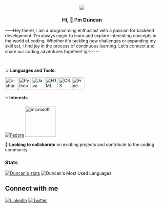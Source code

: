 <p align="center">
  <a href="https://giphy.com/gifs/glitch-matrix-cat-wwg1suUiTbCY8H8vIA">
    <!--     <img src="https://media.giphy.com/media/wwg1suUiTbCY8H8vIA/giphy-downsized-large.gif" alt="GIF" width="300" height="250"> -->
    <img src="https://media2.giphy.com/media/FcqKy4Kj7XOK0hCW4g/giphy.gif?cid=ecf05e47m1jeqf6hxvc84u1jbsam1aw17z9g1qbrrkvn2m8c&ep=v1_gifs_related&rid=giphy.gif&ct=g">
  </a>
</p>


**<h3 align="center">Hi, 👋 I'm Duncan</h3>**
<p>
----Hey there!, I am a programming enthusiast with a passion for backend development. I'm always eager to learn and explore interesting concepts in the world of coding. Whether it's tackling new challenges or expanding my skill set, I find joy in the process of continuous learning. Let's connect and share our coding adventures together! 💻✨----
</p>
<h1></h1>

⚔️ **Languages and Tools:**

<p align="left"> <a target="_blank" href="https://learn.microsoft.com/es-es/dotnet/csharp/"> <img height="40" width="40" src="https://img.icons8.com/nolan/64/c-sharp-logo.png" alt="c-sharp-logo"/>  </a> 
                <a target="_blank" href="https://www.python.org/"><img src="https://img.icons8.com/color/32/000000/python.png" alt="Python" width="40" height="40"></a>
                <a target="_blank" href="https://www.java.com/es/"><img src="https://freepngimg.com/thumb/java/3-2-java-free-download-png.png" alt="Java" width="40" height="40"></a>
                <a target="_blank" href="https://html.spec.whatwg.org/"><img src="https://img.icons8.com/color/32/000000/html-5.png" alt="HTML" width="40" height="40"></a>
                <a target="_blank" href="[https://html.spec.whatwg.org/](https://developer.mozilla.org/es/docs/Web/CSS)"><img src="https://img.icons8.com/color/32/000000/css3.png" alt="CSS" width="40" height="40"></a>
                <a target="_blank" href="[https://www.freeiconspng.com/img/11352](https://www.microsoft.com/es-mx/sql-server/sql-server-downloads)"><img src="https://www.freeiconspng.com/uploads/sql-server-icon-png-8.png" width="40   height="40" alt="Free High quality Sql Server Icon"/></a>
</p>


⭐️ **Interests**

[![Fedora](https://upload.wikimedia.org/wikipedia/commons/thumb/3/3f/Fedora_logo.svg/100px-Fedora_logo.svg.png)](https://getfedora.org/)
           <img width="100" height="100" src="https://img.icons8.com/color/96/microsoft.png" alt="microsoft"/>

🤝 **Looking to collaborate** on exciting projects and contribute to the coding community.

### Stats
[![Duncan's stats](https://github-readme-stats.vercel.app/api?username=LoneROKIE&show_icons=true&theme=react)](https://github.com/LoneROKIE/github-readme-stats)   ![Duncan's Most Used Languages](https://github-readme-stats.vercel.app/api/top-langs/?username=LoneROKIE&theme=react&layout=compact&hide=HTML)

## Connect with me
[![LinkedIn](https://img.icons8.com/color/48/000000/linkedin.png)](https://www.linkedin.com/in/duncan-morera-perez-6646b3251/)
[![Twitter](https://img.icons8.com/color/48/000000/twitter.png)](https://twitter.com/LoneROKIECoder)

<!---
LoneROKIE/LoneROKIE is a ✨ special ✨ repository because its `README.md` (this file) appears on your GitHub profile.
You can click the Preview link to take a look at your changes.
--->
